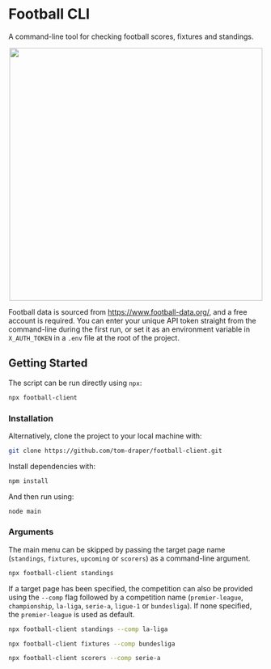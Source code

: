 # Football CLI

A command-line tool for checking football scores, fixtures and standings.

<p align="center">
  <img width="500" src="https://user-images.githubusercontent.com/41476809/224570149-0c594c23-40c7-4805-8684-2c45e15e7de0.gif" />
</p>

Football data is sourced from https://www.football-data.org/, and a free account is required. You can enter your unique API token straight from the command-line during the first run, or set it as an environment variable in `X_AUTH_TOKEN` in a `.env` file at the root of the project.

## Getting Started

The script can be run directly using `npx`:

```bash
npx football-client
```

### Installation

Alternatively, clone the project to your local machine with:

```bash
git clone https://github.com/tom-draper/football-client.git
```

Install dependencies with:

```bash
npm install
```

And then run using:

```bash
node main
```

### Arguments

The main menu can be skipped by passing the target page name (`standings`, `fixtures`, `upcoming` or `scorers`) as a command-line argument.

```bash
npx football-client standings
```

If a target page has been specified, the competition can also be provided using the `--comp` flag followed by a competition name (`premier-league`, `championship`, `la-liga`, `serie-a`, `ligue-1` or `bundesliga`). If none specified, the `premier-league` is used as default.

```bash
npx football-client standings --comp la-liga

npx football-client fixtures --comp bundesliga

npx football-client scorers --comp serie-a
```
